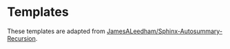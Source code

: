 # Templates

These templates are adapted from [JamesALeedham/Sphinx-Autosummary-Recursion](https://github.com/JamesALeedham/Sphinx-Autosummary-Recursion).
